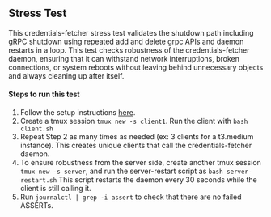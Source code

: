 ## Stress Test

This credentials-fetcher stress test validates the shutdown path including gRPC shutdown using repeated add and delete grpc APIs and daemon restarts in a loop. This test checks robustness of the credentials-fetcher daemon, ensuring that it can withstand network interruptions, broken connections, or system reboots without leaving behind unnecessary objects and always cleaning up after itself.

#### Steps to run this test

1. Follow the setup instructions [here](https://github.com/aws/credentials-fetcher/blob/mainline/cdk/cdk-domainless-mode/test-scripts/README.md).
2. Create a tmux session `tmux new -s client1`. Run the client with `bash client.sh`
3. Repeat Step 2 as many times as needed (ex: 3 clients for a t3.medium instance). This creates unique clients that call the credentials-fetcher daemon.
4. To ensure robustness from the server side, create another tmux session `tmux new -s server`, and run the server-restart script as `bash server-restart.sh` This script restarts the daemon every 30 seconds while the client is still calling it.
5. Run `journalctl | grep -i assert` to check that there are no failed ASSERTs.



